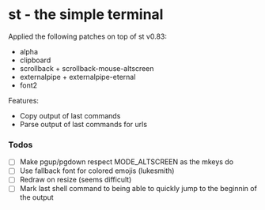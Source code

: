 # st - the simple terminal

Applied the following patches on top of st v0.83:
 - alpha
 - clipboard
 - scrollback + scrollback-mouse-altscreen
 - externalpipe + externalpipe-eternal
 - font2

Features:
 - Copy output of last commands
 - Parse output of last commands for urls

### Todos

- [ ] Make pgup/pgdown respect MODE_ALTSCREEN as the mkeys do
- [ ] Use fallback font for colored emojis (lukesmith)
- [ ] Redraw on resize (seems difficult)
- [ ] Mark last shell command to being able to quickly jump to the beginnin of the output
